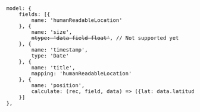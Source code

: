 
<pre>
model: {
    fields: [{
        name: 'humanReadableLocation'
    }, {
        name: 'size',
        <s>ntype: 'data-field-float'</s>, // Not supported yet 
    }, {
        name: 'timestamp',
        type: 'Date'
    }, {
        name: 'title',
        mapping: 'humanReadableLocation'
    }, {
        name: 'position',
        calculate: (rec, field, data) => ({lat: data.latitude, lng: data.longitude })
    }]
},
</pre>